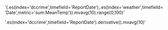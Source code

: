 '(.es(index='dccrime',timefield='ReportDate'),.es(index='weather',timefield='Date',metric='sum:MeanTemp')).mvavg(10).range(0,100)'

'.es(index='dccrime',timefield='ReportDate').derivative().mvavg(10)'
